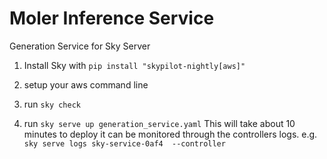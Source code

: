 # Moler Inference Service

<!-- description -->
<!-- /description -->

Generation Service for Sky Server

1. Install Sky  with `pip install "skypilot-nightly[aws]"`

2. setup your aws command line

3. run `sky check`

4. run `sky serve up generation_service.yaml`
This will take about 10 minutes to deploy  it can be monitored through the controllers logs.
e.g. `sky serve logs sky-service-0af4  --controller`
